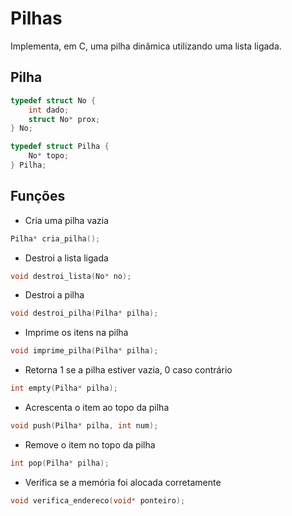 # Pilhas

Implementa, em C, uma pilha dinâmica utilizando uma lista ligada.

## Pilha

~~~c
typedef struct No {
    int dado;
    struct No* prox;
} No;

typedef struct Pilha {
    No* topo;
} Pilha;
~~~

## Funções

* Cria uma pilha vazia
~~~c
Pilha* cria_pilha();
~~~

* Destroi a lista ligada
~~~c
void destroi_lista(No* no);
~~~

* Destroi a pilha
~~~c
void destroi_pilha(Pilha* pilha);
~~~

* Imprime os itens na pilha
~~~c
void imprime_pilha(Pilha* pilha);
~~~

* Retorna 1 se a pilha estiver vazia, 0 caso contrário
~~~c
int empty(Pilha* pilha);
~~~

* Acrescenta o item ao topo da pilha
~~~c
void push(Pilha* pilha, int num);
~~~

* Remove o item no topo da pilha
~~~c
int pop(Pilha* pilha);
~~~

* Verifica se a memória foi alocada corretamente
~~~c
void verifica_endereco(void* ponteiro);
~~~
